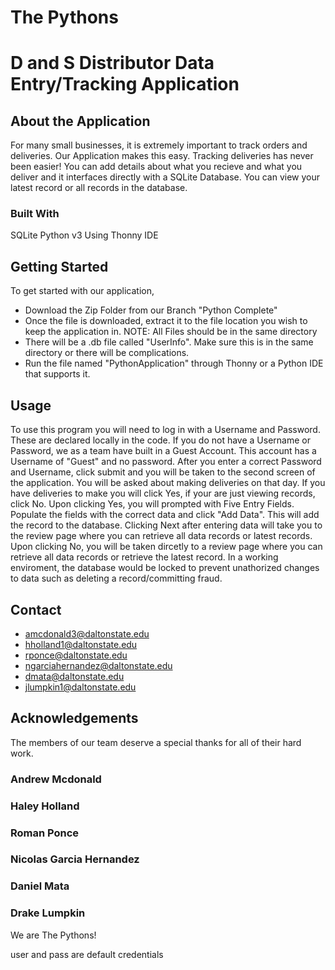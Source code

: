 # The Pythons
# D and S Distributor Data Entry/Tracking Application

## About the Application
For many small businesses, it is extremely important to track orders and deliveries. Our Application makes this easy. Tracking deliveries has never been easier!
You can add details about what you recieve and what you deliver and it interfaces directly with a SQLite Database. You can view your latest record or all records in the database.


### Built With

SQLite
Python v3
Using Thonny IDE

## Getting Started

To get started with our application,

* Download the Zip Folder from our Branch "Python Complete"
* Once the file is downloaded, extract it to the file location you wish to keep the application in. NOTE: All Files should be in the same directory
* There will be a .db file called "UserInfo". Make sure this is in the same directory or there will be complications.
* Run the file named "PythonApplication" through Thonny or a Python IDE that supports it.

## Usage

To use this program you will need to log in with a Username and Password. These are declared locally in the code. 
If you do not have a Username or Password, we as a team have built in a Guest Account. This account has a Username of "Guest" and no password.
After you enter a correct Password and Username, click submit and you will be taken to the second screen of the application.
You will be asked about making deliveries on that day. If you have deliveries to make you will click Yes, if your are just viewing records, click No.
Upon clicking Yes, you will prompted with Five Entry Fields. Populate the fields with the correct data and click "Add Data". This will add the record to the database.
Clicking Next after entering data will take you to the review page where you can retrieve all data records or latest records.
Upon clicking No, you will be taken dircetly to a review page where you can retrieve all data records or retrieve the latest record.
In a working enviroment, the database would be locked to prevent unathorized changes to data such as deleting a record/committing fraud.


## Contact
* amcdonald3@daltonstate.edu
* hholland1@daltonstate.edu
* rponce@daltonstate.edu
* ngarciahernandez@daltonstate.edu
* dmata@daltonstate.edu
* jlumpkin1@daltonstate.edu


## Acknowledgements
The members of our team deserve a special thanks for all of their hard work.
### Andrew Mcdonald
### Haley Holland
### Roman Ponce
### Nicolas Garcia Hernandez
### Daniel Mata
### Drake Lumpkin

We are The Pythons!


user and pass are default credentials
